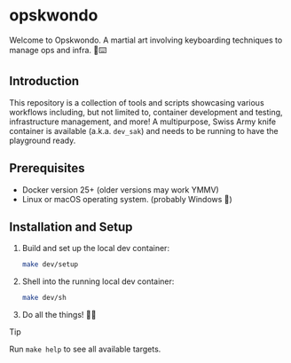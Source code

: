 # opskwondo

Welcome to Opskwondo. A martial art involving keyboarding techniques to manage ops and infra. 🥋⌨️

## Introduction

This repository is a collection of tools and scripts showcasing various workflows including, but not limited to,
container development and testing, infrastructure management, and more! A multipurpose, Swiss Army knife container is
available (a.k.a. `dev_sak`) and needs to be running to have the playground ready.

## Prerequisites

- Docker version 25+ (older versions may work YMMV)
- Linux or macOS operating system. (probably Windows 🤷)

## Installation and Setup

1. Build and set up the local dev container:

    ```bash
    make dev/setup
    ```

2. Shell into the running local dev container:

    ```bash
    make dev/sh
    ```

3. Do all the things! 🧑‍💻

> [!TIP]
> Run `make help` to see all available targets.
